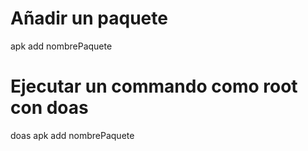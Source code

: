 # Añadir un paquete

apk add nombrePaquete

# Ejecutar un commando como root con doas

doas apk add nombrePaquete

# 

